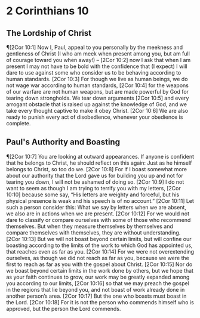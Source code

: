 # 2 Corinthians 10

## The Lordship of Christ
¶[2Cor 10:1] Now I, Paul, appeal to you personally by the meekness and gentleness of Christ (I who am meek when present among you, but am full of courage toward you when away!) –
[2Cor 10:2] now I ask that when I am present I may not have to be bold with the confidence that (I expect) I will dare to use against some who consider us to be behaving according to human standards.
[2Cor 10:3] For though we live as human beings, we do not wage war according to human standards,
[2Cor 10:4] for the weapons of our warfare are not human weapons, but are made powerful by God for tearing down strongholds. We tear down arguments
[2Cor 10:5] and every arrogant obstacle that is raised up against the knowledge of God, and we take every thought captive to make it obey Christ.
[2Cor 10:6] We are also ready to punish every act of disobedience, whenever your obedience is complete.

## Paul's Authority and Boasting
¶[2Cor 10:7] You are looking at outward appearances. If anyone is confident that he belongs to Christ, he should reflect on this again: Just as he himself belongs to Christ, so too do we.
[2Cor 10:8] For if I boast somewhat more about our authority that the Lord gave us for building you up and not for tearing you down, I will not be ashamed of doing so.
[2Cor 10:9] I do not want to seem as though I am trying to terrify you with my letters,
[2Cor 10:10] because some say, “His letters are weighty and forceful, but his physical presence is weak and his speech is of no account.”
[2Cor 10:11] Let such a person consider this: What we say by letters when we are absent, we also are in actions when we are present.
[2Cor 10:12] For we would not dare to classify or compare ourselves with some of those who recommend themselves. But when they measure themselves by themselves and compare themselves with themselves, they are without understanding.
[2Cor 10:13] But we will not boast beyond certain limits, but will confine our boasting according to the limits of the work to which God has appointed us, that reaches even as far as you.
[2Cor 10:14] For we were not overextending ourselves, as though we did not reach as far as you, because we were the first to reach as far as you with the gospel about Christ.
[2Cor 10:15] Nor do we boast beyond certain limits in the work done by others, but we hope that as your faith continues to grow, our work may be greatly expanded among you according to our limits,
[2Cor 10:16] so that we may preach the gospel in the regions that lie beyond you, and not boast of work already done in another person’s area.
[2Cor 10:17] But the one who boasts must boast in the Lord.
[2Cor 10:18] For it is not the person who commends himself who is approved, but the person the Lord commends.
